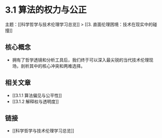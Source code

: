 # 3.1 算法的权力与公正

主题：[[科学哲学与技术伦理学习总览]] > [[3. 直面伦理困境：技术在现实中的碰撞]]

## 核心概念

- 拥有了哲学透镜和分析工具后，我们终于可以深入最尖锐的当代技术伦理现场，剖析其中的核心冲突和两难选择。

## 相关文章

- [[3.1.1 算法偏见与公平性]]
- [[3.1.2 解释权与透明度]]

## 链接

- [[科学哲学与技术伦理学习总览]]

